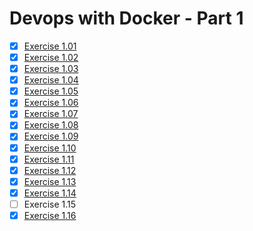 # Devops with Docker - Part 1

- [x] [Exercise 1.01](exercise-1-01)
- [x] [Exercise 1.02](exercise-1-02)
- [x] [Exercise 1.03](exercise-1-03)
- [x] [Exercise 1.04](exercise-1-04)
- [x] [Exercise 1.05](exercise-1-05)
- [x] [Exercise 1.06](exercise-1-06)
- [x] [Exercise 1.07](exercise-1-07)
- [x] [Exercise 1.08](exercise-1-08)
- [x] [Exercise 1.09](exercise-1-09)
- [x] [Exercise 1.10](exercise-1-10)
- [x] [Exercise 1.11](exercise-1-11)
- [x] [Exercise 1.12](exercise-1-12)
- [x] [Exercise 1.13](exercise-1-13)
- [x] [Exercise 1.14](exercise-1-14)
- [ ] Exercise 1.15
- [x] [Exercise 1.16](exercise-1-16)
